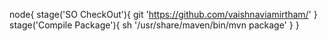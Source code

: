 node{
   stage('SO CheckOut'){
        git 'https://github.com/vaishnaviamirtham/'
        }
        stage('Compile Package'){
           sh '/usr/share/maven/bin/mvn package'
           }
           }
